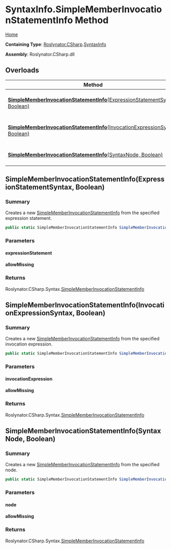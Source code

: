 # SyntaxInfo\.SimpleMemberInvocationStatementInfo Method

[Home](../../../../README.md)

**Containing Type**: [Roslynator.CSharp](../../README.md)\.[SyntaxInfo](../README.md)

**Assembly**: Roslynator\.CSharp\.dll

## Overloads

| Method | Summary |
| ------ | ------- |
| [**SimpleMemberInvocationStatementInfo**(ExpressionStatementSyntax, Boolean)](#Roslynator_CSharp_SyntaxInfo_SimpleMemberInvocationStatementInfo_Microsoft_CodeAnalysis_CSharp_Syntax_ExpressionStatementSyntax_System_Boolean_) | Creates a new [SimpleMemberInvocationStatementInfo](../../Syntax/SimpleMemberInvocationStatementInfo/README.md) from the specified expression statement\. |
| [**SimpleMemberInvocationStatementInfo**(InvocationExpressionSyntax, Boolean)](#Roslynator_CSharp_SyntaxInfo_SimpleMemberInvocationStatementInfo_Microsoft_CodeAnalysis_CSharp_Syntax_InvocationExpressionSyntax_System_Boolean_) | Creates a new [SimpleMemberInvocationStatementInfo](../../Syntax/SimpleMemberInvocationStatementInfo/README.md) from the specified invocation expression\. |
| [**SimpleMemberInvocationStatementInfo**(SyntaxNode, Boolean)](#Roslynator_CSharp_SyntaxInfo_SimpleMemberInvocationStatementInfo_Microsoft_CodeAnalysis_SyntaxNode_System_Boolean_) | Creates a new [SimpleMemberInvocationStatementInfo](../../Syntax/SimpleMemberInvocationStatementInfo/README.md) from the specified node\. |

## SimpleMemberInvocationStatementInfo\(ExpressionStatementSyntax, Boolean\)<a name="Roslynator_CSharp_SyntaxInfo_SimpleMemberInvocationStatementInfo_Microsoft_CodeAnalysis_CSharp_Syntax_ExpressionStatementSyntax_System_Boolean_"></a>

### Summary

Creates a new [SimpleMemberInvocationStatementInfo](../../Syntax/SimpleMemberInvocationStatementInfo/README.md) from the specified expression statement\.

```csharp
public static SimpleMemberInvocationStatementInfo SimpleMemberInvocationStatementInfo(ExpressionStatementSyntax expressionStatement, bool allowMissing = false)
```

### Parameters

#### expressionStatement

#### allowMissing

### Returns

Roslynator\.CSharp\.Syntax\.[SimpleMemberInvocationStatementInfo](../../Syntax/SimpleMemberInvocationStatementInfo/README.md)

## SimpleMemberInvocationStatementInfo\(InvocationExpressionSyntax, Boolean\)<a name="Roslynator_CSharp_SyntaxInfo_SimpleMemberInvocationStatementInfo_Microsoft_CodeAnalysis_CSharp_Syntax_InvocationExpressionSyntax_System_Boolean_"></a>

### Summary

Creates a new [SimpleMemberInvocationStatementInfo](../../Syntax/SimpleMemberInvocationStatementInfo/README.md) from the specified invocation expression\.

```csharp
public static SimpleMemberInvocationStatementInfo SimpleMemberInvocationStatementInfo(InvocationExpressionSyntax invocationExpression, bool allowMissing = false)
```

### Parameters

#### invocationExpression

#### allowMissing

### Returns

Roslynator\.CSharp\.Syntax\.[SimpleMemberInvocationStatementInfo](../../Syntax/SimpleMemberInvocationStatementInfo/README.md)

## SimpleMemberInvocationStatementInfo\(SyntaxNode, Boolean\)<a name="Roslynator_CSharp_SyntaxInfo_SimpleMemberInvocationStatementInfo_Microsoft_CodeAnalysis_SyntaxNode_System_Boolean_"></a>

### Summary

Creates a new [SimpleMemberInvocationStatementInfo](../../Syntax/SimpleMemberInvocationStatementInfo/README.md) from the specified node\.

```csharp
public static SimpleMemberInvocationStatementInfo SimpleMemberInvocationStatementInfo(SyntaxNode node, bool allowMissing = false)
```

### Parameters

#### node

#### allowMissing

### Returns

Roslynator\.CSharp\.Syntax\.[SimpleMemberInvocationStatementInfo](../../Syntax/SimpleMemberInvocationStatementInfo/README.md)

